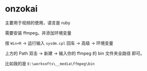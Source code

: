 # onzokai

主要用于视频的使用，语言是 ruby

需要安装 ffmpeg。并添加环境变量

按 `Win+R` -> 运行输入 `sysdm.cpl` 回车 -> 高级 -> 环境变量

上方的 Path 双击 -> 新建 -> 输入你的 ffmpeg 的 bin 文件夹全路径 即可。

比如我的是 `E:\worksofts\__media\ffmpeg\bin`

